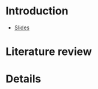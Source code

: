 # Introduction

* [Slides](https://docs.google.com/presentation/d/1EiCyShqua0i1JFjkWRvG5cCYFLoBEKsEDAuhTTMcSu0/edit?usp=sharing)

# Literature review

# Details
